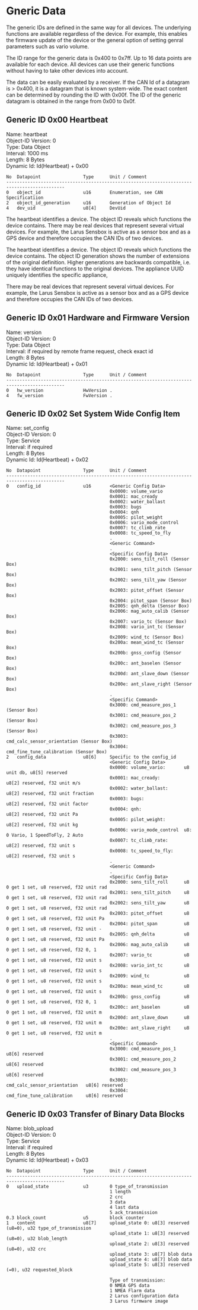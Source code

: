Gneric Data
===

The generic IDs are defined in the same way for all devices. The underlying functions are available regardless of the device. For example, this enables the firmware update of the device or the general option of setting genral parameters such as vario volume. 

The ID range for the generic data is 0x400 to 0x7ff. Up to 16 data points are available for each device. All devices can use their generic functions without having to take other devices into account. 

The data can be easily evaluated by a receiver. If the CAN Id of a datagram is > 0x400, it is a datagram that is known system-wide. The exact content can be determined by rounding the ID with 0x00f. The ID of the generic datagram is obtained in the range from 0x00 to 0x0f.

Generic ID 0x00 Heartbeat
---
Name: heartbeat  
Object-ID Version: 0  
Type: Data Object  
Interval: 1000 ms  
Length: 8 Bytes  
Dynamic Id: Id(Heartbeat) + 0x00

    No  Datapoint                Type      Unit / Comment                               
    --------------------------------------------------------------------------------------------
    0   object_id                u16       Enumeration, see CAN Specificatiion          
    2   object_id_generation     u16       Generation of Object Id                      
    4   dev_uid                  u8[4]     DevUid                                       

The heartbeat identifies a device. The object ID reveals which functions the device contains. There may be real devices that represent several virtual devices. For example, the Larus Sensbox is active as a sensor box and as a GPS device and therefore occupies the CAN IDs of two devices.

The heartbeat identifies a device. The object ID reveals which functions the device contains. The object ID generation shows the number of extensions of the original definition. Higher generations are backwards compatible, i.e. they have identical functions to the original devices. The appliance UUID uniquely identifies the specific appliance,

There may be real devices that represent several virtual devices. For example, the Larus Sensbox is active as a sensor box and as a GPS device and therefore occupies the CAN IDs of two devices.

Generic ID 0x01 Hardware and Firmware Version
---
Name: version  
Object-ID Version: 0  
Type: Data Object  
Interval: if required by remote frame request, check exact id  
Length: 8 Bytes  
Dynamic Id: Id(Heartbeat) + 0x01

    No  Datapoint                Type      Unit / Comment                               
    --------------------------------------------------------------------------------------------
    0   hw_version               HwVersion .                                            
    4   fw_version               FwVersion .                                            

Generic ID 0x02 Set System Wide Config Item
---
Name: set_config  
Object-ID Version: 0  
Type: Service  
Interval: if required  
Length: 8 Bytes  
Dynamic Id: Id(Heartbeat) + 0x02

    No  Datapoint                Type      Unit / Comment                               
    --------------------------------------------------------------------------------------------
    0   config_id                u16       <Generic Config Data>                        
                                           0x0000: volume_vario                         
                                           0x0001: mac_cready                           
                                           0x0002: water_ballast                        
                                           0x0003: bugs                                 
                                           0x0004: qnh                                  
                                           0x0005: pilot_weight                         
                                           0x0006: vario_mode_control                   
                                           0x0007: tc_climb_rate                        
                                           0x0008: tc_speed_to_fly                      
                                           .                                            
                                           <Generic Command>                            
                                           .                                            
                                           <Specific Config Data>                       
                                           0x2000: sens_tilt_roll (Sensor Box)          
                                           0x2001: sens_tilt_pitch (Sensor Box)         
                                           0x2002: sens_tilt_yaw (Sensor Box)           
                                           0x2003: pitot_offset (Sensor Box)            
                                           0x2004: pitot_span (Sensor Box)              
                                           0x2005: qnh_delta (Sensor Box)               
                                           0x2006: mag_auto_calib (Sensor Box)          
                                           0x2007: vario_tc (Sensor Box)                
                                           0x2008: vario_int_tc (Sensor Box)            
                                           0x2009: wind_tc (Sensor Box)                 
                                           0x200a: mean_wind_tc (Sensor Box)            
                                           0x200b: gnss_config (Sensor Box)             
                                           0x200c: ant_baselen (Sensor Box)             
                                           0x200d: ant_slave_down (Sensor Box)          
                                           0x200e: ant_slave_right (Sensor Box)         
                                           .                                            
                                           <Specific Command>                           
                                           0x3000: cmd_measure_pos_1 (Sensor Box)       
                                           0x3001: cmd_measure_pos_2 (Sensor Box)       
                                           0x3002: cmd_measure_pos_3 (Sensor Box)       
                                           0x3003: cmd_calc_sensor_orientation (Sensor Box)
                                           0x3004: cmd_fine_tune_calibration (Sensor Box)
    2   config_data              u8[6]     Specific to the config_id                    
                                           <Generic Config Data>                        
                                           0x0000: volume_vario:       u8 unit db, u8[5] reserved
                                           0x0001: mac_cready:         u8[2] reserved, f32 unit m/s
                                           0x0002: water_ballast:      u8[2] reserved, f32 unit fraction
                                           0x0003: bugs:               u8[2] reserved, f32 unit factor
                                           0x0004: qnh:                u8[2] reserved, f32 unit Pa
                                           0x0005: pilot_weight:       u8[2] reserved, f32 unit kg
                                           0x0006: vario_mode_control  u8: 0 Vario, 1 SpeedToFly, 2 Auto
                                           0x0007: tc_climb_rate:      u8[2] reserved, f32 unit s
                                           0x0008: tc_speed_to_fly:    u8[2] reserved, f32 unit s
                                           .                                            
                                           <Generic Command>                            
                                           .                                            
                                           <Specific Config Data>                       
                                           0x2000: sens_tilt_roll      u8 0 get 1 set, u8 reserved, f32 unit rad
                                           0x2001: sens_tilt_pitch     u8 0 get 1 set, u8 reserved, f32 unit rad
                                           0x2002: sens_tilt_yaw       u8 0 get 1 set, u8 reserved, f32 unit rad
                                           0x2003: pitot_offset        u8 0 get 1 set, u8 reserved, f32 unit Pa
                                           0x2004: pitot_span          u8 0 get 1 set, u8 reserved, f32 unit -
                                           0x2005: qnh_delta           u8 0 get 1 set, u8 reserved, f32 unit Pa
                                           0x2006: mag_auto_calib      u8 0 get 1 set, u8 reserved, f32 0, 1 
                                           0x2007: vario_tc            u8 0 get 1 set, u8 reserved, f32 unit s
                                           0x2008: vario_int_tc        u8 0 get 1 set, u8 reserved, f32 unit s
                                           0x2009: wind_tc             u8 0 get 1 set, u8 reserved, f32 unit s
                                           0x200a: mean_wind_tc        u8 0 get 1 set, u8 reserved, f32 unit s
                                           0x200b: gnss_config         u8 0 get 1 set, u8 reserved, f32 0, 1
                                           0x200c: ant_baselen         u8 0 get 1 set, u8 reserved, f32 unit m
                                           0x200d: ant_slave_down      u8 0 get 1 set, u8 reserved, f32 unit m
                                           0x200e: ant_slave_right     u8 0 get 1 set, u8 reserved, f32 unit m
                                           .                                            
                                           <Specific Command>                           
                                           0x3000: cmd_measure_pos_1             u8[6] reserved
                                           0x3001: cmd_measure_pos_2             u8[6] reserved
                                           0x3002: cmd_measure_pos_3             u8[6] reserved
                                           0x3003: cmd_calc_sensor_orientation   u8[6] reserved
                                           0x3004: cmd_fine_tune_calibration     u8[6] reserved

Generic ID 0x03 Transfer of Binary Data Blocks
---
Name: blob_upload  
Object-ID Version: 0  
Type: Service  
Interval: if required  
Length: 8 Bytes  
Dynamic Id: Id(Heartbeat) + 0x03

    No  Datapoint                Type      Unit / Comment                               
    --------------------------------------------------------------------------------------------
    0   upload_state             u3        0 type_of_transmission                       
                                           1 length                                     
                                           2 crc                                        
                                           3 data                                       
                                           4 last data                                  
                                           5 ack_transmission                           
    0.3 block_count              u5        block counter                                
    1   content                  u8[7]     upload_state 0: u8[3] reserved (u8=0), u32 type_of_transmission
                                           upload_state 1: u8[3] reserved (u8=0), u32 blob_length
                                           upload_state 2: u8[3] reserved (u8=0), u32 crc
                                           upload_state 3: u8[7] blob data              
                                           upload_state 4: u8[7] blob data              
                                           upload_state 5: u8[3] reserved (=0), u32 requested_block
                                           _                                            
                                           Type of transmission:                        
                                           0 NMEA GPS data                              
                                           1 NMEA Flarm data                            
                                           2 Larus configuration data                   
                                           3 Larus firmware image                       

